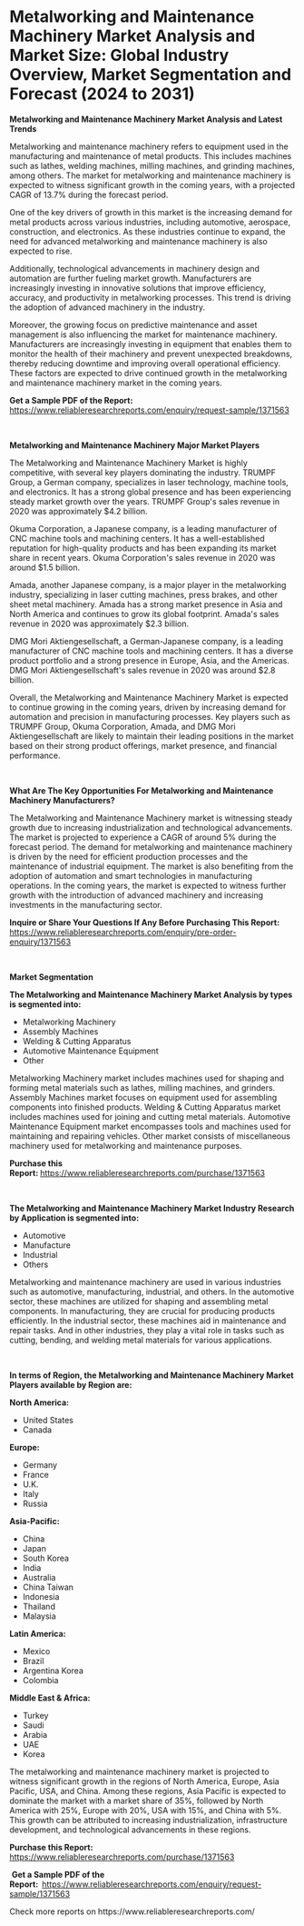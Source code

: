 <p><h1>Metalworking and Maintenance Machinery Market Analysis and Market Size: Global Industry Overview, Market Segmentation and Forecast (2024 to 2031)</h1></p><p><strong>Metalworking and Maintenance Machinery Market Analysis and Latest Trends</strong></p>
<p><p>Metalworking and maintenance machinery refers to equipment used in the manufacturing and maintenance of metal products. This includes machines such as lathes, welding machines, milling machines, and grinding machines, among others. The market for metalworking and maintenance machinery is expected to witness significant growth in the coming years, with a projected CAGR of 13.7% during the forecast period.</p><p>One of the key drivers of growth in this market is the increasing demand for metal products across various industries, including automotive, aerospace, construction, and electronics. As these industries continue to expand, the need for advanced metalworking and maintenance machinery is also expected to rise.</p><p>Additionally, technological advancements in machinery design and automation are further fueling market growth. Manufacturers are increasingly investing in innovative solutions that improve efficiency, accuracy, and productivity in metalworking processes. This trend is driving the adoption of advanced machinery in the industry.</p><p>Moreover, the growing focus on predictive maintenance and asset management is also influencing the market for maintenance machinery. Manufacturers are increasingly investing in equipment that enables them to monitor the health of their machinery and prevent unexpected breakdowns, thereby reducing downtime and improving overall operational efficiency. These factors are expected to drive continued growth in the metalworking and maintenance machinery market in the coming years.</p></p>
<p><strong>Get a Sample PDF of the Report:&nbsp;</strong> <a href="https://www.reliableresearchreports.com/enquiry/request-sample/1371563">https://www.reliableresearchreports.com/enquiry/request-sample/1371563</a></p>
<p>&nbsp;</p>
<p><strong>Metalworking and Maintenance Machinery Major Market Players</strong></p>
<p><p>The Metalworking and Maintenance Machinery Market is highly competitive, with several key players dominating the industry. TRUMPF Group, a German company, specializes in laser technology, machine tools, and electronics. It has a strong global presence and has been experiencing steady market growth over the years. TRUMPF Group's sales revenue in 2020 was approximately $4.2 billion.</p><p>Okuma Corporation, a Japanese company, is a leading manufacturer of CNC machine tools and machining centers. It has a well-established reputation for high-quality products and has been expanding its market share in recent years. Okuma Corporation's sales revenue in 2020 was around $1.5 billion.</p><p>Amada, another Japanese company, is a major player in the metalworking industry, specializing in laser cutting machines, press brakes, and other sheet metal machinery. Amada has a strong market presence in Asia and North America and continues to grow its global footprint. Amada's sales revenue in 2020 was approximately $2.3 billion.</p><p>DMG Mori Aktiengesellschaft, a German-Japanese company, is a leading manufacturer of CNC machine tools and machining centers. It has a diverse product portfolio and a strong presence in Europe, Asia, and the Americas. DMG Mori Aktiengesellschaft's sales revenue in 2020 was around $2.8 billion.</p><p>Overall, the Metalworking and Maintenance Machinery Market is expected to continue growing in the coming years, driven by increasing demand for automation and precision in manufacturing processes. Key players such as TRUMPF Group, Okuma Corporation, Amada, and DMG Mori Aktiengesellschaft are likely to maintain their leading positions in the market based on their strong product offerings, market presence, and financial performance.</p></p>
<p>&nbsp;</p>
<p><strong>What Are The Key Opportunities For Metalworking and Maintenance Machinery Manufacturers?</strong></p>
<p><p>The Metalworking and Maintenance Machinery market is witnessing steady growth due to increasing industrialization and technological advancements. The market is projected to experience a CAGR of around 5% during the forecast period. The demand for metalworking and maintenance machinery is driven by the need for efficient production processes and the maintenance of industrial equipment. The market is also benefiting from the adoption of automation and smart technologies in manufacturing operations. In the coming years, the market is expected to witness further growth with the introduction of advanced machinery and increasing investments in the manufacturing sector.</p></p>
<p><strong>Inquire or Share Your Questions If Any Before Purchasing This Report:</strong> <a href="https://www.reliableresearchreports.com/enquiry/pre-order-enquiry/1371563">https://www.reliableresearchreports.com/enquiry/pre-order-enquiry/1371563</a></p>
<p>&nbsp;</p>
<p><strong>Market Segmentation</strong></p>
<p><strong>The Metalworking and Maintenance Machinery Market Analysis by types is segmented into:</strong></p>
<p><ul><li>Metalworking Machinery</li><li>Assembly Machines</li><li>Welding & Cutting Apparatus</li><li>Automotive Maintenance Equipment</li><li>Other</li></ul></p>
<p><p>Metalworking Machinery market includes machines used for shaping and forming metal materials such as lathes, milling machines, and grinders. Assembly Machines market focuses on equipment used for assembling components into finished products. Welding & Cutting Apparatus market includes machines used for joining and cutting metal materials. Automotive Maintenance Equipment market encompasses tools and machines used for maintaining and repairing vehicles. Other market consists of miscellaneous machinery used for metalworking and maintenance purposes.</p></p>
<p><strong>Purchase this Report:&nbsp;</strong><a href="https://www.reliableresearchreports.com/purchase/1371563">https://www.reliableresearchreports.com/purchase/1371563</a></p>
<p>&nbsp;</p>
<p><strong>The Metalworking and Maintenance Machinery Market Industry Research by Application is segmented into:</strong></p>
<p><ul><li>Automotive</li><li>Manufacture</li><li>Industrial</li><li>Others</li></ul></p>
<p><p>Metalworking and maintenance machinery are used in various industries such as automotive, manufacturing, industrial, and others. In the automotive sector, these machines are utilized for shaping and assembling metal components. In manufacturing, they are crucial for producing products efficiently. In the industrial sector, these machines aid in maintenance and repair tasks. And in other industries, they play a vital role in tasks such as cutting, bending, and welding metal materials for various applications.</p></p>
<p>&nbsp;</p>
<p><strong>In terms of Region, the Metalworking and Maintenance Machinery Market Players available by Region are:</strong></p>
<p>
    <p> <strong> North America: </strong>
        <ul>
            <li>United States</li>
            <li>Canada</li>
        </ul>
        </p> 
    <p> <strong> Europe: </strong>
        <ul>
            <li>Germany</li>
            <li>France</li>
            <li>U.K.</li>
            <li>Italy</li>
            <li>Russia</li>
        </ul>
        </p> 
    <p> <strong> Asia-Pacific: </strong>
        <ul>
            <li>China</li>
            <li>Japan</li>
            <li>South Korea</li>
            <li>India</li>
            <li>Australia</li>
            <li>China Taiwan</li>
            <li>Indonesia</li>
            <li>Thailand</li>
            <li>Malaysia</li>
        </ul>
        </p> 
    <p> <strong> Latin America: </strong>
        <ul>
            <li>Mexico</li>
            <li>Brazil</li>
            <li>Argentina Korea</li>
            <li>Colombia</li>
        </ul>
        </p> 
    <p> <strong> Middle East & Africa: </strong>
        <ul>
            <li>Turkey</li>
            <li>Saudi</li>
            <li>Arabia</li>
            <li>UAE</li>
            <li>Korea</li>
        </ul>
    </p>
    </p>
<p><p>The metalworking and maintenance machinery market is projected to witness significant growth in the regions of North America, Europe, Asia Pacific, USA, and China. Among these regions, Asia Pacific is expected to dominate the market with a market share of 35%, followed by North America with 25%, Europe with 20%, USA with 15%, and China with 5%. This growth can be attributed to increasing industrialization, infrastructure development, and technological advancements in these regions.</p></p>
<p><strong>Purchase this Report: </strong><a href="https://www.reliableresearchreports.com/purchase/1371563">https://www.reliableresearchreports.com/purchase/1371563</a></p>
<p>&nbsp;<strong>Get a Sample PDF of the Report:&nbsp;&nbsp;</strong><a href="https://www.reliableresearchreports.com/enquiry/request-sample/1371563">https://www.reliableresearchreports.com/enquiry/request-sample/1371563</a></p>
<p><strong></strong></p>
<p>Check more reports on https://www.reliableresearchreports.com/</p>